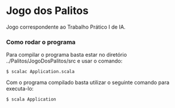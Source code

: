 # Jogo dos Palitos

Jogo correspondente ao Trabalho Prático I de IA.

### Como rodar o programa

  Para compilar o programa basta estar no diretório ../Palitos/JogoDosPalitos/src e usar o comando:
    
    $ scalac Application.scala 
    
  Com o programa compilado basta utilizar o seguinte comando para executa-lo:
    
    $ scala Application

